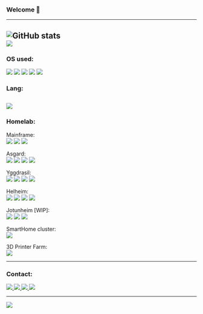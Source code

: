 ### Welcome 👋

---

![GitHub stats](https://github-readme-stats.vercel.app/api?username=nlucansk&theme=blue-green)<br>
![](https://github-readme-stats.vercel.app/api/top-langs/?username=nlucansk&theme=blue-green)
---

### OS used: 

![](https://img.shields.io/badge/Arch_Linux-1793D1?style=for-the-badge&logo=arch-linux&logoColor=white)
![](https://img.shields.io/badge/Cent%20OS-262577?style=for-the-badge&logo=CentOS&logoColor=white)
![](https://img.shields.io/badge/Alpine_Linux-0D597F?style=for-the-badge&logo=alpine-linux&logoColor=white)
![](https://img.shields.io/badge/Ubuntu-E95420?style=for-the-badge&logo=ubuntu&logoColor=white)
![](https://img.shields.io/badge/Windows-0078D6?style=for-the-badge&logo=windows&logoColor=white)

### Lang:
![](https://img.shields.io/badge/Python-FFD43B?style=for-the-badge&logo=python&logoColor=blue)
---
### Homelab:

Mainframe:<br>
![](https://img.shields.io/badge/mac%20os-000000?style=for-the-badge&logo=apple&logoColor=white)
![](https://img.shields.io/badge/apple%20silicon%20M1-333333?style=for-the-badge&logo=apple&logoColor=white)
![](https://img.shields.io/badge/16GB-333333?style=for-the-badge&logoColor=white)

Asgard:<br>
![](https://img.shields.io/badge/proxmox-%23E57000.svg?&style=for-the-badge&logo=proxmox&logoColor=white)
![](https://img.shields.io/badge/Intel%207820X-%230071C5.svg?&style=for-the-badge&logo=intel&logoColor=white)
![](https://img.shields.io/badge/128GB-%230071C5.svg?&style=for-the-badge&logo=intel&logoColor=white)
![](https://img.shields.io/badge/nvidia-gtx%201080Ti-%2376B900.svg?&style=for-the-badge&logo=nvidia&logoColor=white)

Yggdrasil:<br>
![](https://img.shields.io/badge/proxmox-%23E57000.svg?&style=for-the-badge&logo=proxmox&logoColor=white)
![](https://img.shields.io/badge/AMD%205600X-ED1C24?style=for-the-badge&logo=amd&logoColor=white)
![](https://img.shields.io/badge/64GB-ED1C24?style=for-the-badge&logoColor=white)
![](https://img.shields.io/badge/nvidia-gtx%201080Ti-%2376B900.svg?&style=for-the-badge&logo=nvidia&logoColor=white)

Helheim:<br>
![](https://img.shields.io/badge/proxmox-%23E57000.svg?&style=for-the-badge&logo=proxmox&logoColor=white)
![](https://img.shields.io/badge/AMD%205950X-ED1C24?style=for-the-badge&logo=amd&logoColor=white)
![](https://img.shields.io/badge/64GB-ED1C24?style=for-the-badge&logoColor=white)
![](https://img.shields.io/badge/nvidia-gtx%201080-%2376B900.svg?&style=for-the-badge&logo=nvidia&logoColor=white)

Jotunheim [WIP]:<br>
![](https://img.shields.io/badge/proxmox-%23E57000.svg?&style=for-the-badge&logo=proxmox&logoColor=white)
![](https://img.shields.io/badge/Intel%2013900K-%230071C5.svg?&style=for-the-badge&logo=intel&logoColor=white)
![](https://img.shields.io/badge/128GB-%230071C5.svg?&style=for-the-badge&logo=intel&logoColor=white)

SmartHome cluster: <br>
![](https://img.shields.io/badge/16x%204GB%20Raspberry%20Pi-A22846?style=for-the-badge&logo=Raspberry%20Pi&logoColor=white)

3D Printer Farm: <br>
![](https://badgen.net/static/Prusa/MINI/blue)


---
### Contact:
<p align='left'>
  <a href="https://)www.artstation.com/darkronus77"><img src="https://img.shields.io/badge/artstation-%2313AFF0.svg?&style=for-the-badge&logo=artstation&logoColor=white" />
  <a href="https://keybase.io/nlucansk"><img src="https://img.shields.io/badge/GPG-333?style=for-the-badge&logo=GNU Privacy Guard&logoColor=0093DD"/>
  <a href="https://www.linkedin.com/in/puredevopsmasterrace"><img src="https://img.shields.io/badge/-LinkedIn-0077B5?style=for-the-badge&logo=Linkedin&logoColor=white"/>
  <a href="mailto:nikolas.lucansky@gmail.com"><img src="https://img.shields.io/badge/nikolas.lucansky@gmail.com-D14836?style=for-the-badge&logo=gmail&logoColor=white"/>
</p>

---
    
<p align='left'>
  <img src="https://komarev.com/ghpvc/?username=nlucansk&style=flat-square&color=orange"/>
</p>
